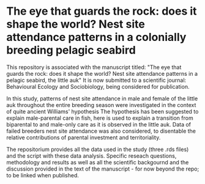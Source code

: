 # The eye that guards the rock: does it shape the world? Nest site attendance patterns in a colonially breeding pelagic seabird

This repository is associated with the manuscript titled: "The eye that guards the rock: does it shape the world? Nest site attendance patterns in a pelagic seabird, the little auk"
It is now submitted to a scientific journal: Behavioural Ecology and Sociobiology, being considered for publication.

In this study, patterns of nest site attendance in male and female of the little auk throughout the entire breeding season were investigated in the context of quite ancient Williams' hypothesis
The hypothesis has been suggested to explain male-parental care in fish, here is used to explain a transition from biparental to and male-only care as it is observed in the little auk.
Data of failed breeders nest site attendance was also considered, to disentable the relative contributions of parental investment and territoriality. 

The repositorium provides all the data used in the study (three .rds files) and the script with these data analysis. 
Specific reseach questions, methodology and results as well as all the scientific backgournd and the discussion provided in the text of the manuscript - for now beyond the repo; to be linked when published.
